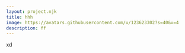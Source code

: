 ```yaml
---
layout: project.njk
title: hhh
image: https://avatars.githubusercontent.com/u/123623302?s=40&v=4
description: ff
---
```

xd